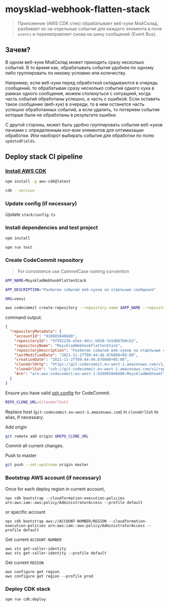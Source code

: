 # moysklad-webhook-flatten-stack

> Приложение (AWS CDK стек) обрабатывает веб-хуки МойСклад, разбивает
> их на отдельные события для каждого элемента в поле `events` и перенаправляет
> снова на шину сообщений (Event Bus).

## Зачем?

В одном веб-хуке МойСклад может приходить сразу несколько событий. В то время как, обрабатывать события удобнее по одному либо группировать по некому условию или количеству.

Например, если веб-хуки перед обработкой складываются в очередь сообщений, то обрабатывая сразу несколько событий одного хука в рамках одного сообщения, можем столкнуться с ситуацией, когда часть событий обработаны успешно, а часть с ошибкой. Если оставить такое сообщение (веб-хук) в очереди, то в нем останется часть успешно обработанных событий, а если удалить, то потеряем события которые были не обработаны в результате ошибки.

С другой стороны, может быть удобно группировать события веб-хуков пачками с определенным кол-вом элементов для оптимизации обработки. Или наоборот выбирать события для обработки по полю `updatedFields`.

## Deploy stack CI pipeline

### [Install AWS CDK](https://docs.aws.amazon.com/cdk/latest/guide/getting_started.html#getting_started_install)

```bash
npm install -g aws-cdk@latest
```

```bash
cdk --version
```

### Update config (if necessary)

Update `stack/config.ts`

### Install dependencies and test project

```bash
npm install
```

```bash
npm run test
```

### Create CodeCommit repository

> For consistence use CammelCase naming convention

```bash
APP_NAME=MoyskladWebhookFlattenStack

APP_DESCRIPTION="Разбитие событий веб-хуков на отдельные сообщения"

ORG=vensi
```

```bash
aws codecommit create-repository --repository-name $APP_NAME --repository-description $APP_DESCRIPTION --tags org=$ORG
```

command output:

```json
{
  "repositoryMetadata": {
    "accountId": "910985846600",
    "repositoryId": "5f59123b-e5ee-4dcc-b920-7e5d667b0cb2",
    "repositoryName": "MoyskladWebhookFlattenStack",
    "repositoryDescription": "Разбитие событий веб-хуков на отдельные сообщения",
    "lastModifiedDate": "2021-11-27T09:44:46.076000+05:00",
    "creationDate": "2021-11-27T09:44:46.076000+05:00",
    "cloneUrlHttp": "https://git-codecommit.eu-west-1.amazonaws.com/v1/repos/MoyskladWebhookFlattenStack",
    "cloneUrlSsh": "ssh://git-codecommit.eu-west-1.amazonaws.com/v1/repos/MoyskladWebhookFlattenStack",
    "Arn": "arn:aws:codecommit:eu-west-1:910985846600:MoyskladWebhookFlattenStack"
  }
}
```

Ensure you have valid [ssh config](https://gist.github.com/wmakeev/4df153853c203d80a41f58f862635e60) for CodeCommit.

```bash
REPO_CLONE_URL=[cloneUrlSsh]
```

Replace host (`git-codecommit.eu-west-1.amazonaws.com`) in `cloneUrlSsh` to alias, if necessary.

Add origin

```bash
git remote add origin $REPO_CLONE_URL
```

Commit all current changes.

Push to master

```bash
git push --set-upstream origin master
```

### Bootstrap AWS account (if necessary)

Once for each deploy region in current account,

```
npx cdk bootstrap --cloudformation-execution-policies arn:aws:iam::aws:policy/AdministratorAccess --profile default
```

or specific account

```
npx cdk bootstrap aws://ACCOUNT-NUMBER/REGION --cloudformation-execution-policies arn:aws:iam::aws:policy/AdministratorAccess --profile default
```

Get current `ACCOUNT-NUMBER`

```
aws sts get-caller-identity
aws sts get-caller-identity --profile default
```

Get current `REGION`

```
aws configure get region
aws configure get region --profile prod
```

### Deploy CDK stack

```bash
npm run cdk:deploy
```

